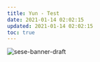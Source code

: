 ```yaml
---
title: Yun - Test
date: 2021-01-14 02:02:15
updated: 2021-01-14 02:02:15
toc: true
---
```


<img src="https://upyun.yunyoujun.cn/images/sese-banner-draft.png" alt="sese-banner-draft" />
